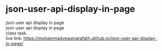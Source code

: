 # json-user-api-display-in-page
json user api display in page
<br>
json user api display in page
<br>
class task.
<br>
live link: https://muhammadyeasinarafath.github.io/json-user-api-display-in-page/
